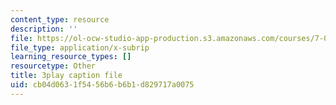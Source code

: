 ```yaml
---
content_type: resource
description: ''
file: https://ol-ocw-studio-app-production.s3.amazonaws.com/courses/7-01sc-fundamentals-of-biology-fall-2011/cb04d0631f5456b6b6b1d829717a0075_2TL8rY9Rc_A.vtt
file_type: application/x-subrip
learning_resource_types: []
resourcetype: Other
title: 3play caption file
uid: cb04d063-1f54-56b6-b6b1-d829717a0075
---
```

